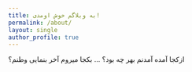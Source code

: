 ```yaml
---
title: به وبلاگم خوش اومدی!
permalink: /about/
layout: single
author_profile: true
---
```


ازکجا آمده آمدنم بهر چه بود؟ ... بکجا میروم آخر بنمایی وطنم؟
